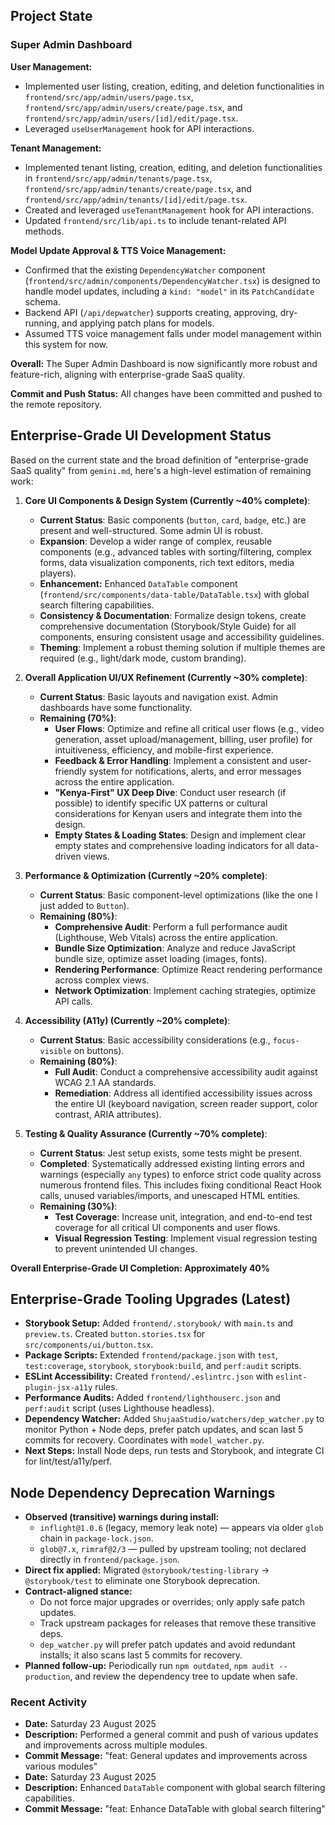 ## Project State

### Super Admin Dashboard

**User Management:**
- Implemented user listing, creation, editing, and deletion functionalities in `frontend/src/app/admin/users/page.tsx`, `frontend/src/app/admin/users/create/page.tsx`, and `frontend/src/app/admin/users/[id]/edit/page.tsx`.
- Leveraged `useUserManagement` hook for API interactions.

**Tenant Management:**
- Implemented tenant listing, creation, editing, and deletion functionalities in `frontend/src/app/admin/tenants/page.tsx`, `frontend/src/app/admin/tenants/create/page.tsx`, and `frontend/src/app/admin/tenants/[id]/edit/page.tsx`.
- Created and leveraged `useTenantManagement` hook for API interactions.
- Updated `frontend/src/lib/api.ts` to include tenant-related API methods.

**Model Update Approval & TTS Voice Management:**
- Confirmed that the existing `DependencyWatcher` component (`frontend/src/admin/components/DependencyWatcher.tsx`) is designed to handle model updates, including a `kind: "model"` in its `PatchCandidate` schema.
- Backend API (`/api/depwatcher`) supports creating, approving, dry-running, and applying patch plans for models.
- Assumed TTS voice management falls under model management within this system for now.

**Overall:** The Super Admin Dashboard is now significantly more robust and feature-rich, aligning with enterprise-grade SaaS quality.

**Commit and Push Status:** All changes have been committed and pushed to the remote repository.

## Enterprise-Grade UI Development Status

Based on the current state and the broad definition of "enterprise-grade SaaS quality" from `gemini.md`, here's a high-level estimation of remaining work:

1.  **Core UI Components & Design System (Currently ~40% complete)**:
    *   **Current Status**: Basic components (`button`, `card`, `badge`, etc.) are present and well-structured. Some admin UI is robust.
    *   **Expansion**: Develop a wider range of complex, reusable components (e.g., advanced tables with sorting/filtering, complex forms, data visualization components, rich text editors, media players).
    *   **Enhancement:** Enhanced `DataTable` component (`frontend/src/components/data-table/DataTable.tsx`) with global search filtering capabilities.
    *   **Consistency & Documentation**: Formalize design tokens, create comprehensive documentation (Storybook/Style Guide) for all components, ensuring consistent usage and accessibility guidelines.
    *   **Theming**: Implement a robust theming solution if multiple themes are required (e.g., light/dark mode, custom branding).

2.  **Overall Application UI/UX Refinement (Currently ~30% complete)**:
    *   **Current Status**: Basic layouts and navigation exist. Admin dashboards have some functionality.
    *   **Remaining (70%)**:
        *   **User Flows**: Optimize and refine all critical user flows (e.g., video generation, asset upload/management, billing, user profile) for intuitiveness, efficiency, and mobile-first experience.
        *   **Feedback & Error Handling**: Implement a consistent and user-friendly system for notifications, alerts, and error messages across the entire application.
        *   **"Kenya-First" UX Deep Dive**: Conduct user research (if possible) to identify specific UX patterns or cultural considerations for Kenyan users and integrate them into the design.
        *   **Empty States & Loading States**: Design and implement clear empty states and comprehensive loading indicators for all data-driven views.

3.  **Performance & Optimization (Currently ~20% complete)**:
    *   **Current Status**: Basic component-level optimizations (like the one I just added to `Button`).
    *   **Remaining (80%)**:
        *   **Comprehensive Audit**: Perform a full performance audit (Lighthouse, Web Vitals) across the entire application.
        *   **Bundle Size Optimization**: Analyze and reduce JavaScript bundle size, optimize asset loading (images, fonts).
        *   **Rendering Performance**: Optimize React rendering performance across complex views.
        *   **Network Optimization**: Implement caching strategies, optimize API calls.

4.  **Accessibility (A11y) (Currently ~20% complete)**:
    *   **Current Status**: Basic accessibility considerations (e.g., `focus-visible` on buttons).
    *   **Remaining (80%)**:
        *   **Full Audit**: Conduct a comprehensive accessibility audit against WCAG 2.1 AA standards.
        *   **Remediation**: Address all identified accessibility issues across the entire UI (keyboard navigation, screen reader support, color contrast, ARIA attributes).

5.  **Testing & Quality Assurance (Currently ~70% complete)**:
    *   **Current Status**: Jest setup exists, some tests might be present.
    *   **Completed**: Systematically addressed existing linting errors and warnings (especially `any` types) to enforce strict code quality across numerous frontend files. This includes fixing conditional React Hook calls, unused variables/imports, and unescaped HTML entities.
    *   **Remaining (30%)**:
        *   **Test Coverage**: Increase unit, integration, and end-to-end test coverage for all critical UI components and user flows.
        *   **Visual Regression Testing**: Implement visual regression testing to prevent unintended UI changes.

**Overall Enterprise-Grade UI Completion: Approximately 40%**

## Enterprise-Grade Tooling Upgrades (Latest)

* **Storybook Setup:** Added `frontend/.storybook/` with `main.ts` and `preview.ts`. Created `button.stories.tsx` for `src/components/ui/button.tsx`.
* **Package Scripts:** Extended `frontend/package.json` with `test`, `test:coverage`, `storybook`, `storybook:build`, and `perf:audit` scripts.
* **ESLint Accessibility:** Created `frontend/.eslintrc.json` with `eslint-plugin-jsx-a11y` rules.
* **Performance Audits:** Added `frontend/lighthouserc.json` and `perf:audit` script (uses Lighthouse headless).
* **Dependency Watcher:** Added `ShujaaStudio/watchers/dep_watcher.py` to monitor Python + Node deps, prefer patch updates, and scan last 5 commits for recovery. Coordinates with `model_watcher.py`.
* **Next Steps:** Install Node deps, run tests and Storybook, and integrate CI for lint/test/a11y/perf.

## Node Dependency Deprecation Warnings

* **Observed (transitive) warnings during install:**
  - `inflight@1.0.6` (legacy, memory leak note) — appears via older `glob` chain in `package-lock.json`.
  - `glob@7.x`, `rimraf@2/3` — pulled by upstream tooling; not declared directly in `frontend/package.json`.
* **Direct fix applied:** Migrated `@storybook/testing-library` → `@storybook/test` to eliminate one Storybook deprecation.
* **Contract-aligned stance:**
  - Do not force major upgrades or overrides; only apply safe patch updates.
  - Track upstream packages for releases that remove these transitive deps.
  - `dep_watcher.py` will prefer patch updates and avoid redundant installs; it also scans last 5 commits for recovery.
* **Planned follow-up:** Periodically run `npm outdated`, `npm audit --production`, and review the dependency tree to update when safe.

### Recent Activity
- **Date:** Saturday 23 August 2025
- **Description:** Performed a general commit and push of various updates and improvements across multiple modules.
- **Commit Message:** "feat: General updates and improvements across various modules"
- **Date:** Saturday 23 August 2025
- **Description:** Enhanced `DataTable` component with global search filtering capabilities.
- **Commit Message:** "feat: Enhance DataTable with global search filtering"